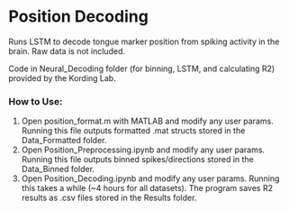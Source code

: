 # Position Decoding

Runs LSTM to decode tongue marker position from spiking activity in the brain. Raw data is not included.

Code in Neural_Decoding folder (for binning, LSTM, and calculating R2) provided by the Kording Lab.

### How to Use:
1. Open position_format.m with MATLAB and modify any user params. Running this file outputs formatted .mat structs stored in the Data_Formatted folder.
2. Open Position_Preprocessing.ipynb and modify any user params. Running this file outputs binned spikes/directions stored in the Data_Binned folder.
3. Open Position_Decoding.ipynb and modify any user params. Running this takes a while (~4 hours for all datasets). The program saves R2 results as .csv files stored in the Results folder.
